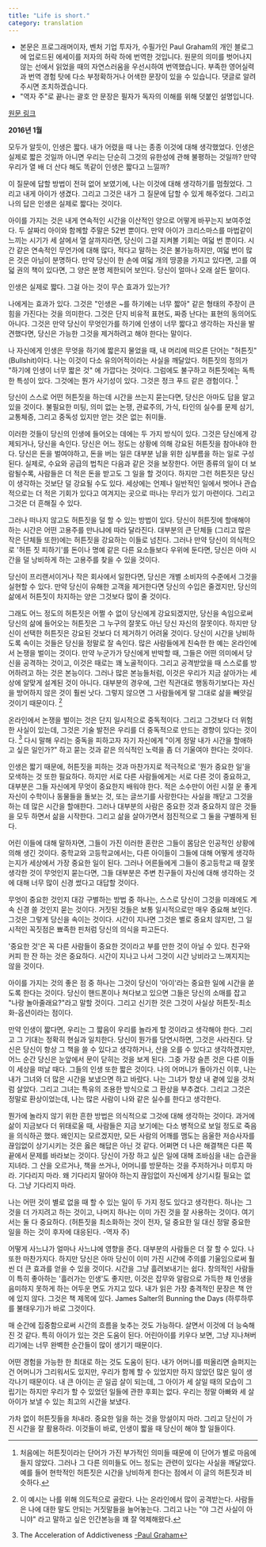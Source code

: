 ```yaml
---
title: "Life is short."
category: translation
---
```


* 본문은 프로그래머이자, 벤처 기업 투자가, 수필가인 Paul Graham의 개인 블로그에 업로드된 에세이를 저자의 허락 하에 번역한 것입니다. 원문의 의미를 벗어나지 않는 선에서 읽었을 때의 자연스러움을 우선시하여 번역했습니다. 부족한 영어실력과 번역 경험 탓에 다소 부정확하거나 어색한 문장이 있을 수 있습니다. 댓글로 알려주시면 조치하겠습니다.
* "역자 주"로 끝나는 괄호 안 문장은 필자가 독자의 이해를 위해 덧붙인 설명입니다.

[원문 링크](http://www.paulgraham.com/vb.html)

**2016년 1월**

모두가 알듯이, 인생은 짧다. 내가 어렸을 때 나는 종종 이것에 대해 생각했었다. 인생은 실제로 짧은 것일까 아니면 우리는 단순히 그것의 유한성에 관해 불평하는 것일까? 만약 우리가 열 배 더 산다 해도 똑같이 인생은 짧다고 느낄까?

이 질문에 답할 방법이 전혀 없어 보였기에, 나는 이것에 대해 생각하기를 멈췄었다. 그리고 내게 아이가 생겼다. 그리고 그것은 내가 그 질문에 답할 수 있게 해주었다. 그리고 나의 답은 인생은 실제로 짧다는 것이다.

아이를 가지는 것은 내게 연속적인 시간을 이산적인 양으로 어떻게 바꾸는지 보여주었다. 두 살짜리 아이와 함께할 주말은 52번 뿐이다. 만약 아이가 크리스마스를 마법같이 느끼는 시기가 세 살에서 열 살까지라면, 당신이 그걸 지켜볼 기회는 여덟 번 뿐이다. 시간 같은 연속적인 무언가에 대해 많다, 적다고 말하는 것은 불가능하지만, 여덟 번이 많은 것은 아님이 분명하다. 만약 당신이 한 손에 여덟 개의 땅콩을 가지고 있다면, 고를 여덟 권의 책이 있다면, 그 양은 분명 제한되어 보인다. 당신이 얼마나 오래 살든 말이다.

인생은 실제로 짧다. 그걸 아는 것이 무슨 효과가 있는가?

나에게는 효과가 있다. 그것은 "인생은 ~를 하기에는 너무 짧아" 같은 형태의 주장이 큰 힘을 가진다는 것을 의미한다. 그것은 단지 비유적 표현도, 짜증 난다는 표현의 동의어도 아니다. 그것은 만약 당신이 무엇인가를 하기에 인생이 너무 짧다고 생각하는 자신을 발견했다면, 당신은 가능한 그것을 제거하려고 해야 한다는 말이다.

나 자신에게 인생은 무엇을 하기에 짧은지 물었을 때, 내 머리에 떠오른 단어는 "허튼짓"(Bullshit)이다. 나는 이것이 다소 유의어적이라는 사실을 깨달았다. 허튼짓의 정의가 "하기에 인생이 너무 짧은 것" 에 가깝다는 것이다. 그럼에도 불구하고 허튼짓에는 독특한 특성이 있다. 그것에는 뭔가 사기성이 있다. 그것은 정크 푸드 같은 경험이다. [^1]

당신이 스스로 어떤 허튼짓을 하는데 시간을 쓰는지 묻는다면, 당신은 아마도 답을 알고 있을 것이다. 불필요한 미팅, 의미 없는 논쟁, 관료주의, 가식, 타인의 실수를 문제 삼기, 교통체증, 그리고 중독성 있지만 얻는 것은 없는 취미들.

이러한 것들이 당신의 인생에 들어오는 데에는 두 가지 방식이 있다. 그것은 당신에게 강제되거나, 당신을 속인다. 당신은 어느 정도는 상황에 의해 강요된 허튼짓을 참아내야 한다. 당신은 돈을 벌여야하고, 돈을 버는 일은 대부분 남을 위한 심부름을 하는 일로 구성된다. 실제로, 수요와 공급의 법칙은 다음과 같은 것을 보장한다. 어떤 종류의 일이 더 보람될수록, 사람들은 더 적은 돈을 받고도 그 일을 할 것이다. 하지만 그런 허튼짓은 당신이 생각하는 것보단 덜 강요될 수도 있다. 세상에는 언제나 일반적인 일에서 벗어나 관습적으로는 더 적은 기회가 있다고 여겨지는 곳으로 떠나는 무리가 있기 마련이다. 그리고 그것은 더 흔해질 수 있다.

그러나 떠나지 않고도 허튼짓을 덜 할 수 있는 방법이 있다. 당신이 허튼짓에 할애해야 하는 시간은 어떤 고용주를 만나냐에 따라 달라진다. 대부분의 큰 단체들 (그리고 많은 작은 단체들 또한)에는 허튼짓을 강요하는 이들로 넘친다. 그러나 만약 당신이 의식적으로 '허튼 짓 피하기'를 돈이나 명예 같은 다른 요소들보다 우위에 둔다면, 당신은 아마 시간을 덜 낭비하게 하는 고용주를 찾을 수 있을 것이다.

당신이 프리랜서이거나 작은 회사에서 일한다면, 당신은 개별 소비자의 수준에서 그것을 실현할 수 있다. 만약 당신이 유해한 고객을 제거한다면 당신의 수입은 줄겠지만, 당신의 삶에서 허튼짓이 차지하는 양은 그것보다 많이 줄 것이다.

그래도 어느 정도의 허튼짓은 어쩔 수 없이 당신에게 강요되겠지만, 당신을 속임으로써 당신의 삶에 들어오는 허튼짓은 그 누구의 잘못도 아닌 당신 자신의 잘못이다. 하지만 당신이 선택한 허튼짓은 강요된 것보다 더 제거하기 어려울 것이다. 당신이 시간을 낭비하도록 속이는 것들은 당신을 정말로 잘 속인다. 많은 사람들에게 친숙한 한 예는 온라인에서 논쟁을 벌이는 것이다. 만약 누군가가 당신에게 반박할 때, 그들은 어떤 의미에서 당신을 공격하는 것이고, 이것은 때로는 꽤 노골적이다. 그리고 공격받았을 때 스스로를 방어하려고 하는 것은 본능이다. 그러나 많은 본능들처럼, 이것은 우리가 지금 살아가는 세상에 알맞게 설계된 것이 아니다. 대부분의 경우에, 그런 직관대로 행동하기보다는 자신을 방어하지 않은 것이 훨씬 낫다. 그렇지 않으면 그 사람들에게 말 그대로 삶을 빼앗길 것이기 때문이다. [^2]

온라인에서 논쟁을 벌이는 것은 단지 일시적으로 중독적이다. 그리고 그것보다 더 위험한 사실이 있는데, 그것은 기술 발전은 우리를 더 중독적으로 만드는 경향이 있다는 것이다. [^3] 다시 말해 우리는 중독을 피하고자 자기 자신에게 "이게 정말 내가 시간을 할애하고 싶은 일인가?" 하고 묻는 것과 같은 의식적인 노력을 좀 더 기울여야 한다는 것이다.

인생은 짧기 때문에, 허튼짓을 피하는 것과 마찬가지로 적극적으로 '뭔가 중요한 일'을 모색하는 것 또한 필요하다. 하지만 서로 다른 사람들에게는 서로 다른 것이 중요하고, 대부분은 그들 자신에게 무엇이 중요한지 배워야 한다. 적은 소수만이 어린 시절 운 좋게 자신이 수학이나 동물들을 돌보는 것, 또는 글쓰기를 사랑한다는 사실을 깨닫고 그것을 하는 데 많은 시간을 할애한다. 그러나 대부분의 사람은 중요한 것과 중요하지 않은 것들을 모두 하면서 삶을 시작한다. 그리고 삶을 살아가면서 점진적으로 그 둘을 구별하게 된다.

어린 이들에 대해 말하자면, 그들이 가진 이러한 혼란은 그들이 몸담은 인공적인 상황에 의해 생긴 것이다. 중학교와 고등학교에서는, 다른 아이들이 그들에 대해 어떻게 생각하는지가 세상에서 가장 중요한 일이 된다. 그러나 어른들에게 그들이 중고등학교 때 잘못 생각한 것이 무엇인지 묻는다면, 그들 대부분은 주변 친구들이 자신에 대해 생각하는 것에 대해 너무 많이 신경 썼다고 대답할 것이다.

무엇이 중요한 것인지 대강 구별하는 방법 중 하나는, 스스로 당신이 그것을 미래에도 계속 신경 쓸 것인지 묻는 것이다. 거짓된 것들은 보통 일시적으로만 매우 중요해 보인다. 그것은 그렇게 당신을 속이는 것이다. 시간이 지나면 그것은 별로 중요치 않지만, 그 일시적인 꼭짓점은 뾰족한 핀처럼 당신의 의식을 파고든다.

'중요한 것'은 꼭 다른 사람들이 중요한 것이라고 부를 만한 것이 아닐 수 있다. 친구와 커피 한 잔 하는 것은 중요하다. 시간이 지나고 나서 그것이 시간 낭비라고 느껴지지는 않을 것이다.

아이를 가지는 것의 좋은 점 중 하나는 그것이 당신이 '아이'라는 중요한 일에 시간을 쏟도록 한다는 것이다. 당신이 핸드폰이나 쳐다보고 있으면 그들은 당신의 소매를 잡고 "나랑 놀아줄래요?"라고 말할 것이다. 그리고 신기한 것은 그것이 사실상 허튼짓-최소화-옵션이라는 점이다.

만약 인생이 짧다면, 우리는 그 짧음이 우리를 놀라게 할 것이라고 생각해야 한다. 그리고 그 기대는 정확히 현실과 일치한다. 당신이 뭔가를 당연시하면, 그것은 사라진다. 당신은 당신이 항상 그 책을 쓸 수 있다고 생각하거나, 산을 오를 수 있다고 생각하겠지만, 어느 순간 당신은 눈앞에서 문이 닫히는 것을 보게 된다. 그중 가장 슬픈 것은 다른 이들이 세상을 떠날 때다. 그들의 인생 또한 짧은 것이다. 나의 어머니가 돌아가신 이후, 나는 내가 그녀와 더 많은 시간을 보냈으면 하고 바랐다. 나는 그녀가 항상 내 곁에 있을 것처럼 살았다. 그리고 그녀는 특유의 조용한 방식으로 그 환상을 부추겼다. 그리고 그것은 정말로 환상이었는데, 나는 많은 사람이 나와 같은 실수를 한다고 생각한다.

뭔가에 놀라지 않기 위한 흔한 방법은 의식적으로 그것에 대해 생각하는 것이다. 과거에 삶이 지금보다 더 위태로울 때, 사람들은 지금 보기에는 다소 병적으로 보일 정도로 죽음을 의식하곤 했다. 왜인지는 모르겠지만, 모든 사람의 어깨를 맴도는 음울한 저승사자를 끊임없이 상기시키는 것은 옳은 해답은 아닌 것 같다. 어쩌면 더 나은 해결책은 다른 쪽 끝에서 문제를 바라보는 것이다. 당신이 가장 하고 싶은 일에 대해 조바심을 내는 습관을 지녀라. 그 산을 오르거나, 책을 쓰거나, 어머니를 방문하는 것을 주저하거나 미루지 마라. 기다리지 마라. 왜 기다리지 말아야 하는지 끊임없이 자신에게 상기시킬 필요는 없다. 그냥 기다리지 마라.

나는 어떤 것이 별로 없을 때 할 수 있는 일이 두 가지 정도 있다고 생각한다. 하나는 그것을 더 가지려고 하는 것이고, 나머지 하나는 이미 가진 것을 잘 사용하는 것이다. 여기서는 둘 다 중요하다. (허튼짓을 최소화하는 것이 전자, 덜 중요한 일 대신 정말 중요한 일을 하는 것이 후자에 대응된다. -역자 주)

어떻게 사느냐가 얼마나 사느냐에 영향을 준다. 대부분의 사람들은 더 잘 할 수 있다. 나 또한 마찬가지다. 하지만 당신은 아마 당신이 이미 가진 시간에 주의를 기울임으로써 훨씬 더 큰 효과를 얻을 수 있을 것이다. 시간을 그냥 흘려보내기는 쉽다. 창의적인 사람들이 특히 좋아하는 '흘러가는 인생'도 좋지만, 이것은 잡무와 알람으로 가득한 채 인생을 음미하지 못하게 하는 어두운 면도 가지고 있다. 내가 읽은 가장 충격적인 문장은 책 안에 있지 않다. 그것은 책 제목에 있다. James Salter의 Bunning the Days (하루하루를 불태우기)가 바로 그것이다.

매 순간에 집중함으로써 시간의 흐름을 늦추는 것도 가능하다. 살면서 이것에 더 능숙해진 것 같다. 특히 아이가 있는 것은 도움이 된다. 어린아이를 키우다 보면, 그냥 지나쳐버리기에는 너무 완벽한 순간들이 많이 생기기 때문이다.

어떤 경험을 가능한 한 최대로 하는 것도 도움이 된다. 내가 어머니를 떠올리면 슬퍼지는 건 어머니가 그리워서도 있지만, 우리가 함께 할 수 있었지만 하지 않았던 많은 일이 생각나기 때문이다. 내 큰 아이는 곧 일곱 살이 되는데, 그 아이가 세 살일 때의 모습이 그립기는 하지만 우리가 할 수 있었던 일들에 관한 후회는 없다. 우리는 정말 아빠와 세 살 아이가 보낼 수 있는 최고의 시간을 보냈다.

가차 없이 허튼짓들을 처내라. 중요한 일을 하는 것을 망설이지 마라. 그리고 당신이 가진 시간을 잘 활용하라. 이것들이 바로, 인생이 짧을 때 당신이 해야 할 일들이다.

[^1]: 처음에는 허튼짓이라는 단어가 가진 부가적인 의미들 때문에 이 단어가 별로 마음에 들지 않았다. 그러나 그 다른 의미들도 어느 정도는 관련이 있다는 사실을 깨달았다. 예를 들어 현학적인 허튼짓은 시간을 낭비하게 한다는 점에서 이 글의 허튼짓과 비슷하다.

[^2]: 이 예시는 나를 위해 의도적으로 골랐다. 나는 온라인에서 많이 공격받는다. 사람들은 나에 대한 말도 안되는 거짓말들을 늘어놓는다. 그리고 나는 "야 그건 사실이 아니야" 라고 말하고 싶은 인간본능을 꽤 잘 억제해왔다.

[^3]: The Acceleration of Addictiveness [-Paul Graham](http://www.paulgraham.com/addiction.html)

